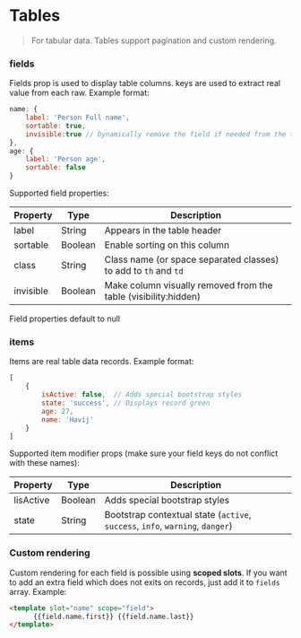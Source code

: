 # Tables

> For tabular data. Tables support pagination and custom rendering.

### fields
Fields prop is used to display table columns. 
keys are used to extract real value from each raw.
Example format:
```js
name: {
    label: 'Person Full name',
    sortable: true,
    invisible:true // Dynamically remove the field if needed from the table.
},
age: {
    label: 'Person age',
    sortable: false
}
```
Supported field properties:

| Property | Type | Description
| ---------| ---- | -----------
| label | String | Appears in the table header
| sortable | Boolean | Enable sorting on this column
| class | String | Class name (or space separated classes) to add to `th` and `td`
| invisible | Boolean | Make column visually removed from the table (visibility:hidden)

Field properties default to null

### items
Items are real table data records. Example format:

```js
[
    {
        isActive: false,  // Adds special bootstrap styles
        state: 'success', // Displays record green 
        age: 27,
        name: 'Havij'
    }
]
```

Supported item modifier props (make sure your field keys do not conflict with these names):

| Property | Type | Description
| ---------| ---- | -----------
| lisActive | Boolean | Adds special bootstrap styles
| state | String | Bootstrap contextual state (`active`, `success`, `info`, `warning`, `danger`)


### Custom rendering
Custom rendering for each field is possible using **scoped slots**.
If you want to add an extra field which does not exits on records, just add it to `fields` array.  Example:
 
```html
<template slot="name" scope="field">
      {{field.name.first}} {{field.name.last}}
</template>
```

